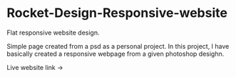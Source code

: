 # Rocket-Design-Responsive-website

Flat responsive website design.

Simple page created from a psd as a personal project. In this project, I have basically created a responsive webpage from a given photoshop desighn.

Live website link -> 
